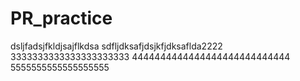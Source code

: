 # PR_practice


dsljfadsjfkldjsajflkdsa
sdfljdksafjdsjkfjdksaflda2222
3333333333333333333333
4444444444444444444444444444
5555555555555555555
